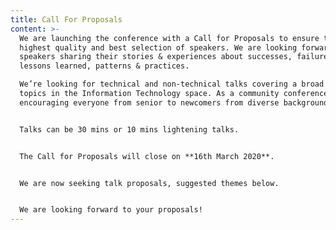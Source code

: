 ```yaml
---
title: Call For Proposals
content: >-
  We are launching the conference with a Call for Proposals to ensure the
  highest quality and best selection of speakers. We are looking forward to
  speakers sharing their stories & experiences about successes, failures,
  lessons learned, patterns & practices. 

  We’re looking for technical and non-technical talks covering a broad range of
  topics in the Information Technology space. As a community conference we are
  encouraging everyone from senior to newcomers from diverse backgrounds. 


  Talks can be 30 mins or 10 mins lightening talks.


  The Call for Proposals will close on **16th March 2020**. 


  We are now seeking talk proposals, suggested themes below.


  We are looking forward to your proposals!
---
```


